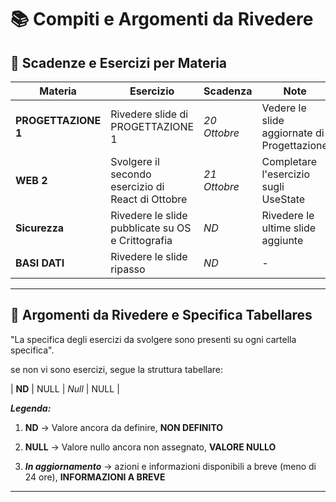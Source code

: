# 📚 Compiti e Argomenti da Rivedere

## 📅 Scadenze e Esercizi per Materia


| Materia         | Esercizio                                     | Scadenza    | Note                                    |
| --------------- | --------------------------------------------- | ----------- | --------------------------------------- |
| **PROGETTAZIONE 1** | Rivedere slide di PROGETTAZIONE 1 | *20 Ottobre*  | Vedere le slide aggiornate di Progettazione |
| **WEB 2** | Svolgere il secondo esercizio di React di Ottobre | *21 Ottobre*  | Completare l'esercizio sugli UseState |
| **Sicurezza** | Rivedere le slide pubblicate su OS e Crittografia | *ND*      | Rivedere le ultime slide aggiunte |
| **BASI DATI** | Rivedere le slide ripasso | *ND*      | - |
---

## 🔁 Argomenti da Rivedere e Specifica Tabellares

"La specifica degli esercizi da svolgere sono presenti su ogni cartella specifica".

se non vi sono esercizi, segue la struttura tabellare:

| **ND**         | NULL                               | *Null*               | NULL                      |




***Legenda:***

1. **ND** -> Valore ancora da definire, **NON DEFINITO**

2. **NULL** -> Valore nullo ancora non assegnato, **VALORE NULLO**

3. ***In aggiornamento*** -> azioni e informazioni disponibili a breve (meno di 24 ore), **INFORMAZIONI A BREVE**

---


